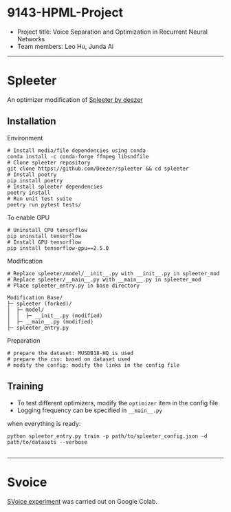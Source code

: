 # 9143-HPML-Project

- Project title: Voice Separation and Optimization in Recurrent Neural Networks
- Team members: Leo Hu, Junda Ai

---

# Spleeter

An optimizer modification of [Spleeter by deezer](https://github.com/deezer/spleeter/)

## Installation
Environment
```
# Install media/file dependencies using conda
conda install -c conda-forge ffmpeg libsndfile
# Clone spleeter repository
git clone https://github.com/Deezer/spleeter && cd spleeter
# Install poetry
pip install poetry
# Install spleeter dependencies
poetry install
# Run unit test suite
poetry run pytest tests/
```

To enable GPU
```
# Uninstall CPU tensorflow
pip uninstall tensorflow
# Install GPU tensorflow
pip install tensorflow-gpu==2.5.0
```

Modification
```
# Replace spleeter/model/__init__.py with __init__.py in spleeter_mod 
# Replace spleeter/__main__.py with __main__.py in spleeter_mod
# Place spleeter_entry.py in base directory

Modification Base/
├─ spleeter (forked)/
│  ├─ model/
│  │  ├─ __init__.py (modified)
│  ├─ __main__.py (modified)
├─ spleeter_entry.py
```

Preparation
```
# prepare the dataset: MUSDB18-HQ is used
# prepare the csv: based on dataset used
# modify the config: modify the links in the config file
```

## Training
- To test different optimizers, modify the `optimizer` item in the config file
- Logging frequency can be specified in `__main__.py`

when everything is ready:
```
python spleeter_entry.py train -p path/to/spleeter_config.json -d path/to/datasets --verbose
```

## 


---


# Svoice
[SVoice experiment](https://colab.research.google.com/drive/1B1cNeMLSL0KVs-Am1dKA5_F4E6k474_d#scrollTo=9DPpT3KiFTn2) was carried out on Google Colab.
